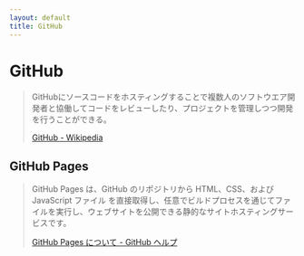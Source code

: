 ```yaml
---
layout: default
title: GitHub
---
```

# GitHub

> GitHubにソースコードをホスティングすることで複数人のソフトウエア開発者と協働してコードをレビューしたり、プロジェクトを管理しつつ開発を行うことができる。
> 
> [GitHub - Wikipedia](https://ja.wikipedia.org/wiki/GitHub)



## GitHub Pages

> GitHub Pages は、GitHub のリポジトリから HTML、CSS、および JavaScript ファイル を直接取得し、任意でビルドプロセスを通じてファイルを実行し、ウェブサイトを公開できる静的なサイトホスティングサービスです。
> 
> [GitHub Pages について - GitHub ヘルプ](https://help.github.com/ja/github/working-with-github-pages/about-github-pages)
